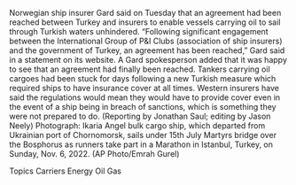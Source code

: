 Norwegian ship insurer Gard said on Tuesday that an agreement had been reached between Turkey and insurers to enable vessels carrying oil to sail through Turkish waters unhindered.
“Following significant engagement between the International Group of P&I Clubs (association of ship insurers) and the government of Turkey, an agreement has been reached,” Gard said in a statement on its website.
A Gard spokesperson added that it was happy to see that an agreement had finally been reached.
Tankers carrying oil cargoes had been stuck for days following a new Turkish measure which required ships to have insurance cover at all times.
Western insurers have said the regulations would mean they would have to provide cover even in the event of a ship being in breach of sanctions, which is something they were not prepared to do.
(Reporting by Jonathan Saul; editing by Jason Neely)
Photograph: Ikaria Angel bulk cargo ship, which departed from Ukrainian port of Chornomorsk, sails under 15th July Martyrs bridge over the Bosphorus as runners take part in a Marathon in Istanbul, Turkey, on Sunday, Nov. 6, 2022. (AP Photo/Emrah Gurel)

Topics
Carriers
Energy
Oil Gas
